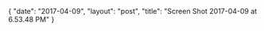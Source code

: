 {
   "date": "2017-04-09",
   "layout": "post",
   "title": "Screen Shot 2017-04-09 at 6.53.48 PM"
}

